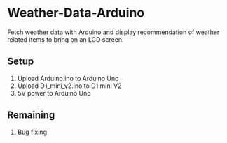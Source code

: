 # Weather-Data-Arduino
Fetch weather data with Arduino and display recommendation of weather related items to bring on an LCD screen.

## Setup
1. Upload Arduino.ino to Arduino Uno
2. Upload D1_mini_v2.ino to D1 mini V2
3. 5V power to Arduino Uno

## Remaining
1. Bug fixing
